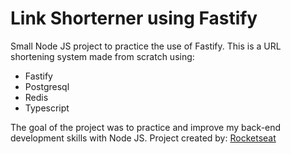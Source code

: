 # Link Shorterner using Fastify
Small Node JS project to practice the use of Fastify. This is a URL shortening system made from scratch using:
- Fastify
- Postgresql
- Redis
- Typescript

The goal of the project was to practice and improve my back-end development skills with Node JS.
Project created by: [Rocketseat](https://www.rocketseat.com.br/)
